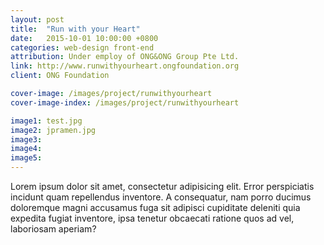 ```yaml
---
layout: post
title:  "Run with your Heart"
date:   2015-10-01 10:00:00 +0800
categories: web-design front-end
attribution: Under employ of ONG&ONG Group Pte Ltd.
link: http://www.runwithyourheart.ongfoundation.org
client: ONG Foundation

cover-image: /images/project/runwithyourheart
cover-image-index: /images/project/runwithyourheart

image1: test.jpg
image2: jpramen.jpg
image3:
image4:
image5:
---
```


Lorem ipsum dolor sit amet, consectetur adipisicing elit. Error perspiciatis incidunt quam repellendus inventore. A consequatur, nam porro ducimus doloremque magni accusamus fuga sit adipisci cupiditate deleniti quia expedita fugiat inventore, ipsa tenetur obcaecati ratione quos ad vel, laboriosam aperiam?
